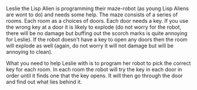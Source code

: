 Leslie the Lisp Alien is programming their maze-robot (as young Lisp Aliens are wont to do) and needs some help. The maze consists of a series of rooms. Each room as a choices of doors. Each door needs a key. If you use the wrong key at a door it is likely to explode (do not worry for the robot, there will be no damage but buffing out the scorch marks is quite annoying for Leslie). If the robot doesn't have a key to open any doors then the room will explode as well (again, do not worry it will not damage but will be annoying to clean).

What you need to help Leslie with is to program her robot to pick the correct key for each room. In each room the robot will try the key in each door in order until it finds one that the key opens. It will then go through the door and find out what lies behind it.
